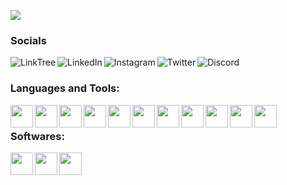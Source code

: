 <a href="https://whispererx.github.io/"> <img  align=center src="https://media.discordapp.net/attachments/1252576401631084554/1402313445608525884/github-header-banner.png?ex=68ac822b&is=68ab30ab&hm=99117fb00ffd60bbdae54430db7a35965353292bf2984a461fa9d384169f6e44&=&format=webp&quality=lossless&width=1552&height=420"></a>

### Socials

<a href="https://linktr.ee/whispererX" target="_blank"><img align="left" alt="LinkTree"  src="https://img.shields.io/badge/linktree-39E09B?style=for-the-badge&logo=linktree&logoColor=white"/></a>
<a href="https://www.linkedin.com/in/herkus-%C5%BEilaitis-004b8434a/" target="_blank"><img align="left" alt="LinkedIn" src="https://img.shields.io/badge/LinkedIn-0077B5?style=for-the-badge&logo=linkedin&logoColor=white"/></a>
<a href="https://www.instagram.com/herkus.zz/" target="_blank"><img align="left" alt="Instagram"  src="https://img.shields.io/badge/Instagram-E4405F?style=for-the-badge&logo=instagram&logoColor=white"/></a>
<a href="https://x.com/WhispererMeta" target="_blank"><img align="left" alt="Twitter"    src="https://img.shields.io/badge/X-000000?style=for-the-badge&logo=x&logoColor=white"/></a>
<a href="https://www.discord.com/users/757852052901593179" target="_blank"><img align="left" alt="Discord"    src="https://img.shields.io/badge/Discord-5865F2?style=for-the-badge&logo=discord&logoColor=white"/></a>

<br />

### Languages and Tools:

<img align=left width="36" src="https://raw.githubusercontent.com/marwin1991/profile-technology-icons/refs/heads/main/icons/git.png">
<img align=left width="36" src="https://raw.githubusercontent.com/marwin1991/profile-technology-icons/refs/heads/main/icons/html.png">
<img align=left width="36" src="https://raw.githubusercontent.com/marwin1991/profile-technology-icons/refs/heads/main/icons/css.png">
<img align=left width="36" src="https://raw.githubusercontent.com/marwin1991/profile-technology-icons/refs/heads/main/icons/javascript.png">
<img align=left width="36" src="https://raw.githubusercontent.com/marwin1991/profile-technology-icons/refs/heads/main/icons/bootstrap.png">
<img align=left width="36" src="https://raw.githubusercontent.com/marwin1991/profile-technology-icons/refs/heads/main/icons/firebase.png">
<img align=left width="36" src="https://raw.githubusercontent.com/marwin1991/profile-technology-icons/refs/heads/main/icons/react.png">
<img align=left width="36" src="https://raw.githubusercontent.com/marwin1991/profile-technology-icons/refs/heads/main/icons/node_js.png">
<img align=left width="36" src="https://raw.githubusercontent.com/marwin1991/profile-technology-icons/refs/heads/main/icons/electron.png">
<img align=left width="36" src="https://raw.githubusercontent.com/marwin1991/profile-technology-icons/refs/heads/main/icons/mysql.png">
<img align=left width="36" src="https://raw.githubusercontent.com/marwin1991/profile-technology-icons/refs/heads/main/icons/python.png">

<br />

### Softwares:

<img align=left width="36" src="https://raw.githubusercontent.com/marwin1991/profile-technology-icons/refs/heads/main/icons/wordpress.png">
<img align=left width="36" src="https://raw.githubusercontent.com/marwin1991/profile-technology-icons/refs/heads/main/icons/visual_studio_code.png">
<img align=left width="36" src="https://raw.githubusercontent.com/marwin1991/profile-technology-icons/refs/heads/main/icons/figma.png">
